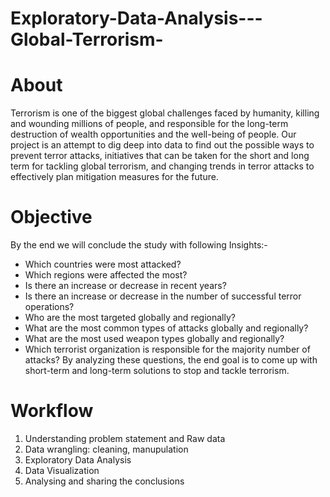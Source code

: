 # Exploratory-Data-Analysis---Global-Terrorism-
# About 
Terrorism is one of the biggest global challenges faced by humanity, killing and wounding millions of people, and responsible for the long-term destruction of wealth opportunities and the well-being of people. Our project is an attempt to dig deep into data to find out the possible ways to prevent terror attacks, initiatives that can be taken for the short and long term for tackling global terrorism, and changing trends in terror attacks to effectively plan mitigation measures for the future.
# Objective
By the end we will conclude the study with following Insights:-

* Which countries were most attacked?
* Which regions were affected the most?
* Is there an increase or decrease in recent years?
* Is there an increase or decrease in the number of successful terror operations?
* Who are the most targeted globally and regionally?
* What are the most common types of attacks globally and regionally?
* What are the most used weapon types globally and regionally?
* Which terrorist organization is responsible for the majority number of attacks? By analyzing these questions, the end goal is to come up with short-term and long-term solutions to stop and tackle terrorism.
# Workflow
1. Understanding problem statement and Raw data
2. Data wrangling: cleaning, manupulation
3. Exploratory Data Analysis
4. Data Visualization
5. Analysing and sharing the conclusions
